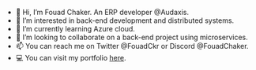 - 👋 Hi, I’m Fouad Chaker. An ERP developer @Audaxis.
- 👀 I’m interested in back-end development and distributed systems.
- 🌱 I’m currently learning Azure cloud.
- 💞️ I’m looking to collaborate on a back-end project using microservices.
- 📫 You can reach me on Twitter @FouadCkr or Discord @FouadChaker.
- 💻 You can visit my portfolio [here](https://fouadchaker.github.io/).

<!---
FouadChaker/FouadChaker is a ✨ special ✨ repository because its `README.md` (this file) appears on your GitHub profile.
You can click the Preview link to take a look at your changes.
--->
